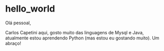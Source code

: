 # hello_world


Olá pessoal,


Carlos Capetini aqui, gosto muito das linguagens de Mysql e Java, atualmente estou aprendendo Python (mas estou eu gostando muito). Um abraço!
